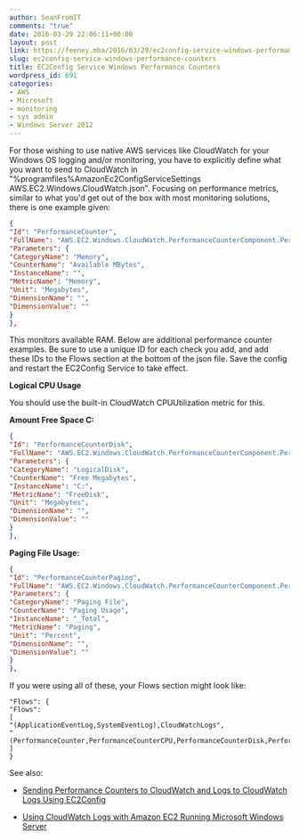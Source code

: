```yaml
---
author: SeanFromIT
comments: "true"
date: 2016-03-29 22:06:11+00:00
layout: post
link: https://feeney.mba/2016/03/29/ec2config-service-windows-performance-counters/
slug: ec2config-service-windows-performance-counters
title: EC2Config Service Windows Performance Counters
wordpress_id: 691
categories:
- AWS
- Microsoft
- monitoring
- sys admin
- Windows Server 2012
---
```


For those wishing to use native AWS services like CloudWatch for your Windows OS logging and/or monitoring, you have to explicitly define what you want to send to CloudWatch in "%programfiles%AmazonEc2ConfigServiceSettings
AWS.EC2.Windows.CloudWatch.json". Focusing on performance metrics, similar to what you'd get out of the box with most monitoring solutions, there is one example given:

```json
{
"Id": "PerformanceCounter",
"FullName": "AWS.EC2.Windows.CloudWatch.PerformanceCounterComponent.PerformanceCounterInputComponent,AWS.EC2.Windows.CloudWatch",
"Parameters": {
"CategoryName": "Memory",
"CounterName": "Available MBytes",
"InstanceName": "",
"MetricName": "Memory",
"Unit": "Megabytes",
"DimensionName": "",
"DimensionValue": ""
}
},
```

This monitors available RAM. Below are additional performance counter examples. Be sure to use a unique ID for each check you add, and add these IDs to the Flows section at the bottom of the json file. Save the config and restart the EC2Config Service to take effect.

**Logical CPU Usage**

You should use the built-in CloudWatch CPUUtilization metric for this.

**Amount Free Space C:**

```json
{
"Id": "PerformanceCounterDisk",
"FullName": "AWS.EC2.Windows.CloudWatch.PerformanceCounterComponent.PerformanceCounterInputComponent,AWS.EC2.Windows.CloudWatch",
"Parameters": {
"CategoryName": "LogicalDisk",
"CounterName": "Free Megabytes",
"InstanceName": "C:",
"MetricName": "FreeDisk",
"Unit": "Megabytes",
"DimensionName": "",
"DimensionValue": ""
}
},
```

**Paging File Usage:**

```json
{
"Id": "PerformanceCounterPaging",
"FullName": "AWS.EC2.Windows.CloudWatch.PerformanceCounterComponent.PerformanceCounterInputComponent,AWS.EC2.Windows.CloudWatch",
"Parameters": {
"CategoryName": "Paging File",
"CounterName": "Paging Usage",
"InstanceName": "_Total",
"MetricName": "Paging",
"Unit": "Percent",
"DimensionName": "",
"DimensionValue": ""
}
},
```

If you were using all of these, your Flows section might look like:

```
"Flows": {
"Flows":
[
"(ApplicationEventLog,SystemEventLog),CloudWatchLogs",
"(PerformanceCounter,PerformanceCounterCPU,PerformanceCounterDisk,PerformanceCounterPaging),CloudWatch"
]
}
```

See also:



	
  * [Sending Performance Counters to CloudWatch and Logs to CloudWatch Logs Using EC2Config](http://docs.aws.amazon.com/AWSEC2/latest/WindowsGuide/send_logs_to_cwl.html)

	
  * [Using CloudWatch Logs with Amazon EC2 Running Microsoft Windows Server](https://blogs.aws.amazon.com/application-management/post/Tx1KG4IKXZ94QFK/Using-CloudWatch-Logs-with-Amazon-EC2-Running-Microsoft-Windows-Server)
